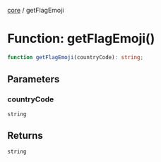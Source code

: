 [core](../index.md) / getFlagEmoji

# Function: getFlagEmoji()

```ts
function getFlagEmoji(countryCode): string;
```

## Parameters

### countryCode

`string`

## Returns

`string`
